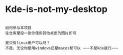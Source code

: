 # Kde-is-not-my-desktop

~~~正经人谁用Kde啊~~~

如何参与本项目
往仓库里投一张你使用其他桌面的照片即可

是只有linux用户可以吗？
不是，无论你是用windows还是macos都可以 ~~~不是kde就行~~~
